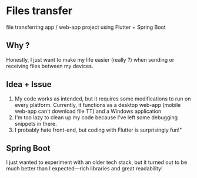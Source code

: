 # Files transfer
file transferring app / web-app project using Flutter + Spring Boot
## Why ?
Honestly, I just want to make my life easier (really ?) when sending or receiving files between my devices.
## Idea + Issue
1. My code works as intended, but it requires some modifications to run on every platform. Currently, it functions as a desktop web-app (mobile web-app can't download file TT) and a Windows application
2. I'm too lazy to clean up my code because I've left some debugging snippets in there.
3. I probably hate front-end, but coding with Flutter is surprisingly fun!"
## Spring Boot
I just wanted to experiment with an older tech stack, but it turned out to be much better than I expected—rich libraries and great readability!


